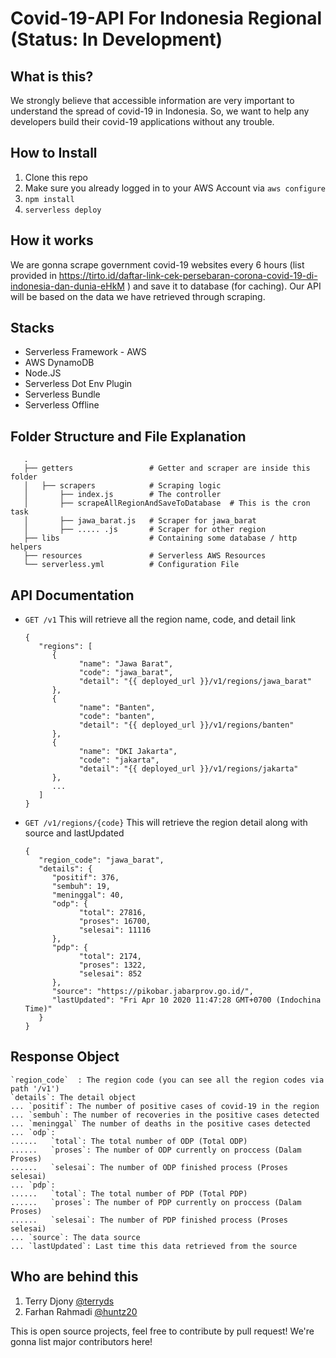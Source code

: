 # Covid-19-API For Indonesia Regional (Status: In Development)

## What is this?

We strongly believe that accessible information are very important to understand the spread of covid-19 in Indonesia. So, we want to help any developers build their covid-19 applications without any trouble.

## How to Install

1. Clone this repo
2. Make sure you already logged in to your AWS Account via `aws configure`
3. `npm install`
4. `serverless deploy`

## How it works

We are gonna scrape government covid-19 websites every 6 hours (list provided in https://tirto.id/daftar-link-cek-persebaran-corona-covid-19-di-indonesia-dan-dunia-eHkM ) and save it to database (for caching).
Our API will be based on the data we have retrieved through scraping.

##  Stacks

- Serverless Framework - AWS
- AWS DynamoDB
- Node.JS
- Serverless Dot Env Plugin
- Serverless Bundle
- Serverless Offline

## Folder Structure and File Explanation
```
   .
   ├── getters                 # Getter and scraper are inside this folder
   │   ├── scrapers            # Scraping logic
   │       ├── index.js        # The controller
   │       ├── scrapeAllRegionAndSaveToDatabase  # This is the cron task
   │       ├── jawa_barat.js   # Scraper for jawa_barat
   │       ├── ..... .js       # Scraper for other region
   ├── libs                    # Containing some database / http helpers
   ├── resources               # Serverless AWS Resources
   └── serverless.yml          # Configuration File
```
## API Documentation

- `GET /v1`
   This will retrieve all the region name, code, and detail link
   ```
   {
      "regions": [
         {
               "name": "Jawa Barat",
               "code": "jawa_barat",
               "detail": "{{ deployed_url }}/v1/regions/jawa_barat"
         },
         {
               "name": "Banten",
               "code": "banten",
               "detail": "{{ deployed_url }}/v1/regions/banten"
         },
         {
               "name": "DKI Jakarta",
               "code": "jakarta",
               "detail": "{{ deployed_url }}/v1/regions/jakarta"
         },
         ...
      ]
   }
   ```
- `GET /v1/regions/{code}`
   This will retrieve the region detail along with source and lastUpdated
   ```
   {
      "region_code": "jawa_barat",
      "details": {
         "positif": 376,
         "sembuh": 19,
         "meninggal": 40,
         "odp": {
               "total": 27816,
               "proses": 16700,
               "selesai": 11116
         },
         "pdp": {
               "total": 2174,
               "proses": 1322,
               "selesai": 852
         },
         "source": "https://pikobar.jabarprov.go.id/",
         "lastUpdated": "Fri Apr 10 2020 11:47:28 GMT+0700 (Indochina Time)"
      }
   }
   ```

## Response Object
```
`region_code`  : The region code (you can see all the region codes via path '/v1')
`details`: The detail object
... `positif`: The number of positive cases of covid-19 in the region
... `sembuh`: The number of recoveries in the positive cases detected
... `meninggal` The number of deaths in the positive cases detected
... `odp`:
......   `total`: The total number of ODP (Total ODP)
......   `proses`: The number of ODP currently on proccess (Dalam Proses)
......   `selesai`: The number of ODP finished process (Proses selesai)
... `pdp`:
......   `total`: The total number of PDP (Total PDP)
......   `proses`: The number of PDP currently on proccess (Dalam Proses)
......   `selesai`: The number of PDP finished process (Proses selesai)
... `source`: The data source
... `lastUpdated`: Last time this data retrieved from the source
```



## Who are behind this

1. Terry Djony [@terryds](https://github.com/terryds)
2. Farhan Rahmadi [@huntz20](https://github.com/huntz20)

This is open source projects, feel free to contribute by pull request!
We're gonna list major contributors here!